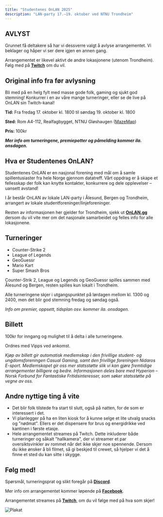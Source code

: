 ```yaml
---
title: "Studentenes OnLAN 2025"
description: "LAN-party 17.–19. oktober ved NTNU Trondheim"
---
```


## AVLYST

Grunnet få deltakere så har vi dessverre valgt å avlyse arrangementet. Vi beklager og håper vi ser dere igjen en annen gang.

Arrangementet er likevel aktivt de andre lokasjonene (utenom Trondheim). Følg med på [**Twitch**](https://www.twitch.tv/studentenesonlan/) om du vil.

## Original info fra før avlysning

Bli med på en helg fylt med masse gode folk, gaming og sjukt god stemning! Konkurrer i en av våre mange turneringer, eller se de live på OnLAN sin Twitch-kanal!

**Tid:** Fra fredag 17. oktober kl. 1800 til søndag 19. oktober kl. 1800

**Sted:** Rom A4-112, Realfagbygget, NTNU Gløshaugen ([MazeMap](https://link.mazemap.com/Hdftzogh))

**Pris:** 100kr

***Mer info om turneringene, premiepotter og påmelding kommer ila. onsdagen.***

## Hva er Studentenes OnLAN?

Studentenes OnLAN er en nasjonal forening med mål om å samle spillentusiaster fra hele Norge gjennom datatreff. Vårt oppdrag er å skape et fellesskap der folk kan knytte kontakter, konkurrere og dele opplevelser – uansett avstand!

I år består OnLAN av lokale LAN-party i Ålesund, Bergen og Trondheim, arrangert av lokale studentforeninger/linjeforeninger.

Resten av informasjonen her gjelder for Trondheim, sjekk ut [**OnLAN.gg**](https://onlan.gg) dersom du vil vite mer om det nasjonale samarbeidet og felles info for alle lokasjonene.

## Turneringer

- Counter-Strike 2
- League of Legends
- GeoGuessr
- Mario Kart
- Super Smash Bros

Counter-Strik 2, League og Legends og GeoGuessr spilles sammen med Ålesund og Bergen, resten spilles kun lokalt i Trondheim.

Alle turneringene skjer i utgangspunktet på lørdagen mellom kl. 1300 og 2400, men det blir god stemning fredag og søndag også.

*Info om premier, oppsett, tidsplan osv. kommer ila. onsdagen.*

## Billett

100kr for inngang og mulighet til å delta i alle turneringene.

Ordnes med Vipps ved ankomst.

*Kjøp av billett gir automatisk medlemskap i den frivillige student- og ungdomsforeningen Casual Gaming, samt den frivillige foreningen Nidaros E-sport. Medlemskapet gir oss mer statsstøtte slik vi kan gjøre fremtidige arrangementer billigere og bedre. Informasjonen deles bare med Hyperion – Norsk Forbund for Fantastiske Fritidsinteresser, som søker statsstøtte på vegne av oss.*

## Andre nyttige ting å vite

- Det blir folk tilstede fra start til slutt, også på natten, for de som er interessert i det.
- Vi planlegger på ha en liten kiosk for å kunne selge et lite utvalg snacks og "nødmat". Ellers er det dispensere for brus og energidrikke ved kantinen i første etasje.
- Hele arrangementet streames på Twitch. Dette inkluderer både turneringer og såkalt "hallkamera", der vi streamer et par oversiktsvinkler av rommet når det ikke skjer noe spennende. Dersom du ikke ønsker å bli filmet, så gi beskjed til crewet, så hjelper vi det å finne et sted du kan sitte i skygge.

## Følg med!

Spørsmål, turneringsprat og slikt foregår på [**Discord**](https://nidaros.gg/discord).

Mer info om arrangementet kommer løpende på [**Facebook**](https://www.facebook.com/casualgamingno/).

Arrangementet streames på [**Twitch**](https://www.twitch.tv/studentenesonlan/), om du vil følge med på hva som skjer!

![Plakat](/img/misc/onlan-ig-poster.png "Plakat")
